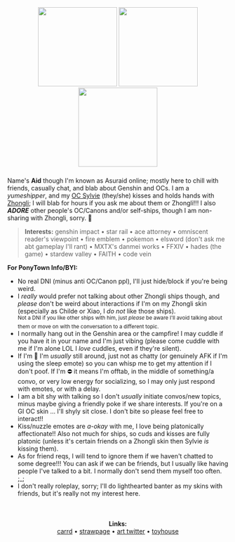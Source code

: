 <!--
**Asuraid/Asuraid** is a ✨ _special_ ✨ repository because its `README.md` (this file) appears on your GitHub profile.

Here are some ideas to get you started:

- 🔭 I’m currently working on ...
- 🌱 I’m currently learning ...
- 👯 I’m looking to collaborate on ...
- 🤔 I’m looking for help with ...
- 💬 Ask me about ...
- 📫 How to reach me: ...
- 😄 Pronouns: ...
- ⚡ Fun fact: ...
-->

<div align="center">
  <a href="https://x.com/h0bblyw0bbly"><img height="180" src="https://i.imgur.com/U3taRts.png"  /></a> <img height="180" src="https://i.imgur.com/4S7JCnx.gif"  /> <a href="https://x.com/h0bblyw0bbly"><img height="180" src="https://i.imgur.com/qRunLq5.png"  /></a>
</div>

###

<p align="left">Name's <b>Aid</b> though I'm known as Asuraid online; mostly here to chill with friends, casually chat, and blab about Genshin and OCs. I am a <i>yumeshipper</i>, and my <a href="https://toyhou.se/10313327.-genshin-impact-sylvie">OC Sylvie</a> (they/she) kisses and holds hands with <a href="https://toyhou.se/10313327.sylvie/14798357.zhongvie">Zhongli</a>; I will blab for hours if you ask me about them or Zhongli!!! I also <b><i>ADORE</i></b> other people's OC/Canons and/or self-ships, though I am non-sharing with Zhongli, sorry. 🥲</p>

<blockquote><b>Interests:</b> genshin impact • star rail • ace attorney • omniscent reader's viewpoint • fire emblem • pokemon • elsword (don't ask me abt gameplay I'll rant) • MXTX's danmei works • FFXIV • hades (the game) • stardew valley • FAITH • code vein</blockquote>

<p align="left"><b>For PonyTown Info/BYI:</b></p>
<ul>
  <li>No real DNI (minus anti OC/Canon ppl), I'll just hide/block if you're being weird.</li>
  <li>I <i>really</i> would prefer not talking about other Zhongli ships though, and <i>please</i> don't be weird about interactions if I'm on my Zhongli skin (especially as Childe or Xiao, I <i>do not</i> like those ships).<br><sup>Not a DNI if you like other ships with him, just <i>please</i> be aware I'll avoid talking about them or move on with the conversation to a different topic.</sup></li>
  <li>I normally hang out in the Genshin area or the campfire! I may cuddle if you have it in your name and I'm just vibing (please come cuddle with me if I'm alone LOL I <i>love</i> cuddles, even if they're silent).</li>
  <li>If I'm 🌙 I'm <i>usually</i> still around, just not as chatty (or genuinely AFK if I'm using the sleep emote) so you can whisp me to get my attention if I don't poof. If I'm ⛔ it means I'm offtab, in the middle of something/a convo, or very low energy for socializing, so I may only just respond with emotes, or with a delay.</li>
  <li>I am a bit shy with talking so I don't <i>usually</i> initiate convos/new topics, minus maybe giving a friendly poke if we share interests. If you're on a GI OC skin ... I'll shyly sit close. I don't bite so please feel free to interact!!</li> 
  <li>Kiss/nuzzle emotes are <i>a-okay</i> with me, I love being platonically affectionate!! Also not much for ships, so cuds and kisses are fully platonic (unless it's certain friends on a Zhongli skin then Sylvie <i>is</i> kissing them).</li>
  <li>As for friend reqs, I will tend to ignore them if we haven't chatted to some degree!!! You can ask if we can be friends, but I usually like having people I've talked to a bit. I normally don't send them myself too often. ;_;</li>
  <li>I don't really roleplay, sorry; I'll do lighthearted banter as my skins with friends, but it's really not my interest here.</li>
</ul>

###

<div align="center">
  <img height="15" src="https://i.imgur.com/YndATXT.png"  />
</div>

<p align="center"><b>Links:</b><br><a href="https://aid.uwu.ai/">carrd</a> • <a href="https://asuraid.straw.page/">strawpage</a> • <a href="https://x.com/Asuraid">art twitter</a> • <a href="https://toyhou.se/Hideki">toyhouse</a></p>

<div align="center">
  <img height="15" src="https://i.imgur.com/YndATXT.png"  />
</div>
